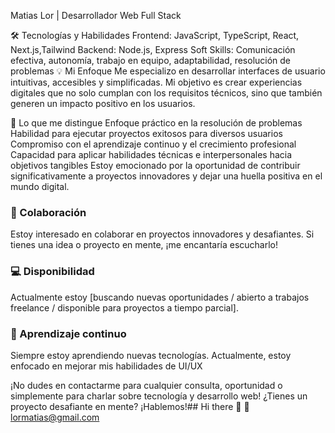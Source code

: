 Matias Lor | Desarrollador Web Full Stack 


🛠️ Tecnologías y Habilidades
Frontend: JavaScript, TypeScript, React, Next.js,Tailwind
Backend: Node.js, Express
Soft Skills: Comunicación efectiva, autonomía, trabajo en equipo, adaptabilidad, resolución de problemas
💡 Mi Enfoque
Me especializo en desarrollar interfaces de usuario intuitivas, accesibles y simplificadas. Mi objetivo es crear experiencias digitales que no solo cumplan con los requisitos técnicos, sino que también generen un impacto positivo en los usuarios.

🌟 Lo que me distingue
Enfoque práctico en la resolución de problemas
Habilidad para ejecutar proyectos exitosos para diversos usuarios
Compromiso con el aprendizaje continuo y el crecimiento profesional
Capacidad para aplicar habilidades técnicas e interpersonales hacia objetivos tangibles
Estoy emocionado por la oportunidad de contribuir significativamente a proyectos innovadores y dejar una huella positiva en el mundo digital.

### 🤝 Colaboración

Estoy interesado en colaborar en proyectos innovadores y desafiantes. Si tienes una idea o proyecto en mente, ¡me encantaría escucharlo!

### 💻 Disponibilidad

Actualmente estoy [buscando nuevas oportunidades / abierto a trabajos freelance / disponible para proyectos a tiempo parcial].

### 🌱 Aprendizaje continuo

Siempre estoy aprendiendo nuevas tecnologías. Actualmente, estoy enfocado en mejorar mis habilidades de UI/UX

¡No dudes en contactarme para cualquier consulta, oportunidad o simplemente para charlar sobre tecnología y desarrollo web!
 ¿Tienes un proyecto desafiante en mente? ¡Hablemos!## Hi there 👋  📧lormatias@gmail.com
